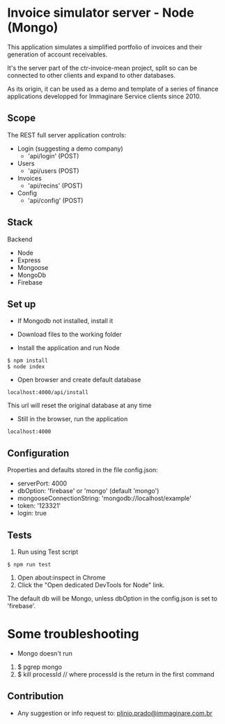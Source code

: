 # Invoice simulator server - Node (Mongo)

This application simulates a simplified portfolio of invoices and their generation of account receivables.

It's the server part of the ctr-invoice-mean project, split so can be connected to other clients and expand to other databases.

As its origin, it can be used as a demo and template of a series of finance applications developped for Immaginare Service clients since 2010.

## Scope

The REST full server application controls:

* Login (suggesting a demo company)
  * 'api/login' (POST)
* Users
  * 'api/users (POST)
* Invoices
  * 'api/recins' (POST)
* Config
  * 'api/config' (POST)
## Stack

Backend

* Node
* Express
* Mongoose
* MongoDb
* Firebase

## Set up

* If Mongodb not installed, install it

* Download files to the working folder

* Install the application and run Node
```shell
$ npm install
$ node index
```

* Open browser and create default database
```shell
localhost:4000/api/install
```
This url will reset the original database at any time

* Still in the browser, run the application
```shell
localhost:4000
```

## Configuration

Properties and defaults stored in the file config.json:
* serverPort: 4000
* dbOption: 'firebase' or 'mongo' (default 'mongo')
* mongooseConnectionString: 'mongodb://localhost/example'
* token: '123321'
* login: true

## Tests

1. Run using Test script
```shell
$ npm run test
```
1. Open about:inspect in Chrome
1. Click the "Open dedicated DevTools for Node" link.

The default db will be Mongo, unless dbOption in the config.json is set to 'firebase'.

# Some troubleshooting

* Mongo doesn't run
1. $ pgrep mongo
1. $ kill processId // where processId is the return in the first command

## Contribution ##

* Any suggestion or info request to:
   plinio.prado@immaginare.com.br
